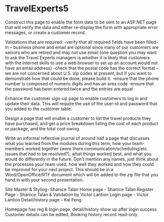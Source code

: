 # TravelExperts5

Construct this page to enable the form data to be sent to an ASP.NET page that will verify the data and either re-display the form with appropriate error messages, or create a customer record.

Validations that are required:
-verify that all required fields have been filled-in – business phone and email are optional since many of our customers are seniors who are retired and may not use email (one question you may want to ask the Travel Experts managers is whether it is likely that customers with the Internet skills to use a web browser to set up an account would not have an email address)
-check that the postal code has the correct format – we are not concerned about U.S. zip codes at present, but if you want to demonstrate how that could be done, please build it.
-ensure that the phone number is composed of numeric digits and has an area code
-ensure that the password has been entered twice and the entries are equal

Enhance the customer sign-up page to enable customers to log in and update their data.  This will require the use of the user-id and password that you added to the customer table.

Design a page that will enable a customer to list the travel products they have purchased, and get a price breakdown listing the cost of each product or package, and the total cost owing.

Write an informal reflective journal of around half a page that discusses what you learned from the modules during this term, how your team-members worked together (were there communication/scheduling/etc. issues that had to be resolved?), what things worked best, and what you would do differently in the future. Don’t mention any names, just think about the processes your team used, how well they worked and how they could be improved for your next project.  This should be in a Word/OpenOffice/RTF document which will be added to the zip file that you hand in with your second presentation.

Site Master & Styling- Shanice Talan
Home page - Shanice Talan
Register Page - Shanice Talan & Validation by Victor Lantion
Login page - Victor Lantion
Detail/history page - Kai Feng

Homepage has reg & login page, detail/history show up after login success
Customer details can be edited, Booking history record read-only

